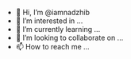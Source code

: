 - 👋 Hi, I’m @iamnadzhib
- 👀 I’m interested in ...
- 🌱 I’m currently learning ...
- 💞️ I’m looking to collaborate on ...
- 📫 How to reach me ...

<!---
iamnadzhib/iamnadzhib is a ✨ special ✨ repository because its `README.md` (this file) appears on your GitHub profile.
You can click the Preview link to take a look at your changes.
--->
